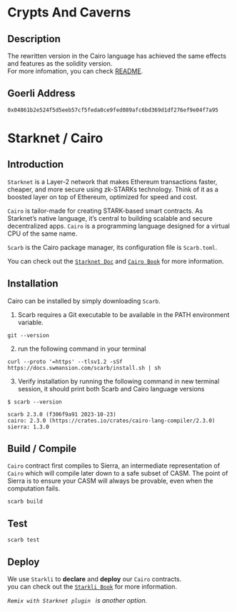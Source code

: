 # Crypts And Caverns

## Description

The rewritten version in the Cairo language has achieved the same effects and features as the solidity version.<br>
For more infomation, you can check [README](https://github.com/CheDAOLabs/cryptsandcaverns/blob/main/contract/README.md).

## Goerli Address

```shell
0x04861b2e524f5d5eeb57cf5feda0ce9fed089afc6bd369d1df276ef9e04f7a95
```

# Starknet / Cairo

## Introduction

`Starknet` is a Layer-2 network that makes Ethereum transactions faster, cheaper, and more secure using zk-STARKs technology. Think of it as a boosted layer on top of Ethereum, optimized for speed and cost.

`Cairo` is tailor-made for creating STARK-based smart contracts. As Starknet’s native language, it’s central to building scalable and secure decentralized apps. `Cairo` is a programming language designed for a virtual CPU of the same name.

`Scarb` is the Cairo package manager, its configuration file is `Scarb.toml`.

You can check out the [`Starknet Doc`](https://book.starknet.io/title-page.html) and  [`Cairo Book`](https://book.cairo-lang.org/title-page.html) for more information.

## Installation

Cairo can be installed by simply downloading `Scarb`.

1. Scarb requires a Git executable to be available in the PATH environment variable.

```shell
git --version
```

2. run the following command in your terminal

```shell
curl --proto '=https' --tlsv1.2 -sSf https://docs.swmansion.com/scarb/install.sh | sh
```

3. Verify installation by running the following command in new terminal session, it should print both Scarb and Cairo language versions

```shell
$ scarb --version

scarb 2.3.0 (f306f9a91 2023-10-23)
cairo: 2.3.0 (https://crates.io/crates/cairo-lang-compiler/2.3.0)
sierra: 1.3.0
```

## Build / Compile

`Cairo` contract first compiles to Sierra, an intermediate representation of `Cairo` which will compile later down to a safe subset of CASM. The point of Sierra is to ensure your CASM will always be provable, even when the computation fails.

```shell
scarb build
```

## Test

```shell
scarb test
```

## Deploy

We use `Starkli` to __declare__ and __deploy__ our `Cairo` contracts. <br>
you can check out the [`Starkli Book`]([`starli`](https://book.starkli.rs/introduction)) for more information.

_`Remix with Starknet plugin ` is another option._
